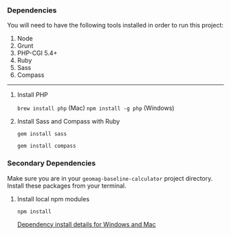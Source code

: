 ### Dependencies ###
You will need to have the following tools installed in order to run this project:

1. Node
  1. Grunt
  1. PHP-CGI 5.4+
1. Ruby
  1. Sass
  1. Compass

---
1. Install PHP

    `brew install php` (Mac)
    `npm install -g php` (Windows)

1. Install Sass and Compass with Ruby

    `gem install sass`

    `gem install compass`

### Secondary Dependencies ###
Make sure you are in your `geomag-baseline-calculator` project directory.
Install these packages from your terminal.

1. Install local npm modules

   ```npm install```

   [Dependency install details for Windows and Mac](readme_dependency_install_specifics.md)

